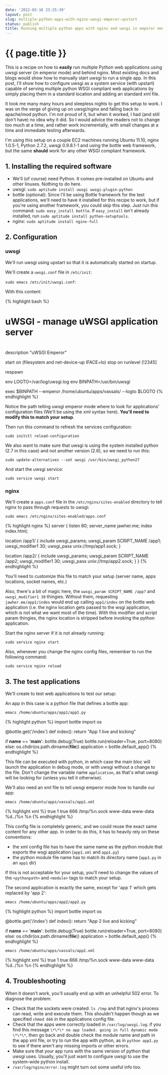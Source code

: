 ```yaml
---
date: '2012-03-16 23:25:39'
layout: post
slug: multiple-python-apps-with-nginx-uwsgi-emperor-upstart
status: publish
title: Running multiple python apps with nginx and uwsgi in emperor mode
---
```


{{ page.title }}
================

This is a recipe on how to **easily** run multiple Python web applications using uwsgi server (in emperor mode) and behind nginx.
Most existing docs and blogs would show how to manually start uwsgi to run a single app. In this post, I'll show how to configure uwsgi as a system service (with upstart) capable of serving multiple python WSGI compliant web applications by simply placing them in a standard location and adding an standard xml file.

It took me many many hours and sleepless nights to get this setup to work. I was on the verge of giving up on uwsgi/nginx and falling back to apache/mod python. I'm not proud of it, but when it worked, I had (and still don't have) no idea why it did. So I would advice the readers not to change too much at a time, and rather work incrementally, with small changes at a time and immediate testing afterwards.

I'm using this setup on a couple EC2 machines running Ubuntu 11.10, nginx 1.0.5-1, Python 2.7.2, uwsgi 0.9.8.1-1 and using the bottle web framework, but the same **should** work for any other WSGI compliant framework.


## 1. Installing the required software

* We'll (of course) need Python. It comes pre-installed on Ubuntu and other linuxes. Nothing to do here.
* uwsgi: `sudo aptitude install uwsgi uwsgi-plugin-python`
* bottle (optional): Since I'll be using Bottle framework for the test applications, we'll need to have it installed for this recipe to work, but if you're using another framework, you could skip this step. Just run this command: `sudo easy_install bottle`. If `easy_install` isn't already installed, run `sudo aptitude install python-setuptools`.
* nginx: `sudo aptitude install nginx-full`

## 2. Configuration
### uwsgi
We'll run uwsgi using upstart so that it is automatically started on startup.

We'll create a `uwsgi.conf` file in `/etc/init`:

`sudo emacs /etc/init/uwsgi.conf`:

With this content:

{% highlight bash %}
# uWSGI - manage uWSGI application server                                                                                                                                                                
#                                                                                                                                                                                                    

description     "uWSGI Emperor"

start on (filesystem and net-device-up IFACE=lo)
stop on runlevel [!2345]

respawn

env LOGTO=/var/log/uwsgi.log
env BINPATH=/usr/bin/uwsgi

exec $BINPATH --emperor /home/ubuntu/apps/vassals/ --logto $LOGTO
{% endhighlight %}

Notice the path telling uwsgi emperor mode where to look for applications' configuration files (We'll be using the xml syntax here). **You'll need to modify this to match your setup**.

Then run this command to refresh the services configuration:

`sudo initctl reload-configuration`

We also want to make sure that uwsgi is using the system installed python (2.7 in this case) and not another version (2.6), so we need to run this:

`sudo update-alternatives --set uwsgi /usr/bin/uwsgi_python27`

And start the uwsgi service:

`sudo service uwsgi start`

### nginx
We'll create a `apps.conf` file in the `/etc/nginx/sites-enabled` directory to tell nginx to pass through requests to uwsgi:

`sudo emacs /etc/nginx/sites-enabled/apps.conf`

{% highlight nginx %}
server {
  listen 80;
  server_name jawher.me;
  index index.html;

  location /app1/ {
    include uwsgi_params;
    uwsgi_param SCRIPT_NAME /app1;
    uwsgi_modifier1 30;
    uwsgi_pass unix://tmp/app1.sock;
  }

  location /app2/ {
    include uwsgi_params;
    uwsgi_param SCRIPT_NAME /app2;
    uwsgi_modifier1 30;
    uwsgi_pass unix://tmp/app2.sock;
  }
}
{% endhighlight %}

You'll need to customize this file to match your setup (server name, apps locations, socket names, etc.)

Also, there's a bit of magic here, the `uwsgi_param SCRIPT_NAME /app?` and `uwsgi_modifier1 30` thingies. Without them, requesting `jawher.me/app1/index` would end up calling `app1/index` on the bottle web application (i.e. the nginx location gets passed to the wsgi application, which is not what we want most of the time). With this modifier and script param thingies, the nginx location is stripped before invoking the python application.

Start the nginx server if it is not already running:

`sudo service nginx start`

Also, whenever you change the nginx config files, remember to run the following command:

`sudo service nginx reload`

## 3. The test applications
We'll create to test web applications to test our setup:

An app in this case is a python file that defines a bottle app:

`emacs /home/ubuntu/apps/app1/app1.py`

{% highlight python %}
import bottle
import os

@bottle.get('/index')
def index():
    return "App 1 live and kicking"

if __name__ == '__main__':
    bottle.debug(True)
    bottle.run(reloader=True, port=8080)
else:
    os.chdir(os.path.dirname(__file__))
    application = bottle.default_app()
{% endhighlight %}

This file can be executed with python, in which case the main bloc will launch the application in debug mode, or with uwsgi without a change to the file. Don't change the variable name `application`, as that's what uwsgi will be looking for (unless you tell it otherwise).

We'll also need an xml file to tell uwsgi emperor mode how to handle our app:

`emacs /home/ubuntu/apps/vassals/app1.xml`

{% highlight xml %}
<uwsgi>
	<master>true</master>
	<processes>1</processes>
	<vaccum>true</vaccum>
	<chmod-socket>666</chmod-socket>
	<socket>/tmp/%n.sock</socket>
	<uid>www-data</uid>
	<gid>www-data</gid>
	<pythonpath>%d../%n</pythonpath>
	<module>%n</module>
</uwsgi>
{% endhighlight %}

This config file is completely generic, and we could reuse the exact same content for any other app. In order to do this, it has to heavily rely on these conventions:

* the xml config file has to have the same name as the python module that exports the wsgi application (`app1.xml` and `app1.py`)
* the python module file name has to match its directory name (`app1.py` in an `app1` dir)

If this is not acceptable for your setup, you'll need to change the values of the `<pythonpath>` and `<module>` tags to match your setup.

The second application is exactly the same, except for 'app 1' which gets replaced by 'app 2':

`emacs /home/ubuntu/apps/app2/app2.py`

{% highlight python %}
import bottle
import os

@bottle.get('/index')
def index():
    return "App 2 live and kicking"

if __name__ == '__main__':
    bottle.debug(True)
    bottle.run(reloader=True, port=8080)
else:
    os.chdir(os.path.dirname(__file__))
    application = bottle.default_app()
{% endhighlight %}

`emacs /home/ubuntu/apps/vassals/app2.xml`

{% highlight xml %}
<uwsgi>
	<master>true</master>
	<processes>1</processes>
	<vaccum>true</vaccum>
	<chmod-socket>666</chmod-socket>
	<socket>/tmp/%n.sock</socket>
	<uid>www-data</uid>
	<gid>www-data</gid>
	<pythonpath>%d../%n</pythonpath>
	<module>%n</module>
</uwsgi>
{% endhighlight %}

## 4. Troubleshooting
When it doesn't work, you'll usually end up with an unhelpful 502 error. To diagnose the problem:

* Check that the sockets were created: `ls /tmp` and that nginx's process can read, write and execute them. This shouldn't happen though as we specified `chmod 666` in the applications config file.
* Check that the apps were correctly loaded in `/var/log/uwsgi.log`: if you find this message `\*\*\* no app loaded. going in full dynamic mode \*\*\*`, then go back and double check the module name and path in the app xml file, or try to run the app with python, as in `python app1.py` to see if there aren't any missing imports or other errors.
* Make sure that your app runs with the same version of python that uwsgi uses. Usually, you'll just want to configure uwsgi to use the system-wide python install.
* `/var/log/nginx/error.log` might turn out some useful info too.
